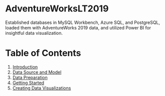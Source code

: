 # AdventureWorksLT2019
Established databases in MySQL Workbench, Azure SQL, and PostgreSQL, loaded them with AdventureWorks 2019 data, and utilized Power BI for insightful data visualization.

<!DOCTYPE html>
<html lang="en">

<head>
    <meta charset="UTF-8">
    <meta name="viewport" content="width=device-width, initial-scale=1.0">
    <title>Your Document Title</title>
</head>

<body>
   <h1>Table of Contents</h1>
    <ol>
        <li><a href="#introduction">Introduction</a></li>
        <li><a href="#data-source-and-model">Data Source and Model</a></li>
        <li><a href="#data-preparation">Data Preparation</a></li>
        <li><a href="#getting-started">Getting Started</a></li>
        <li><a href="#creating-data-visualizations">Creating Data Visualizations</a></li>
    </ol>

</body>

</html>


